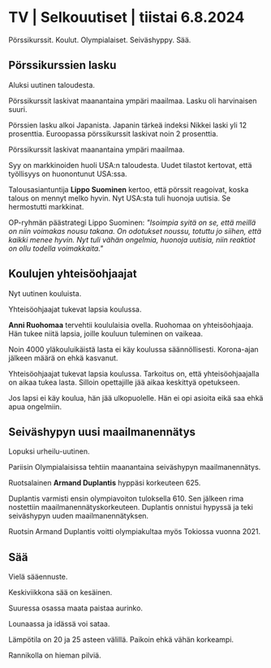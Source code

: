# TV \| Selkouutiset \| tiistai 6.8.2024

Pörssikurssit. Koulut. Olympialaiset. Seiväshyppy. Sää.

## Pörssikurssien lasku

Aluksi uutinen taloudesta.

Pörssikurssit laskivat maanantaina ympäri maailmaa. Lasku oli harvinaisen suuri.

Pörssien lasku alkoi Japanista. Japanin tärkeä indeksi Nikkei laski yli 12 prosenttia. Euroopassa pörssikurssit laskivat noin 2 prosenttia.

Pörssikurssit laskivat maanantaina ympäri maailmaa.

Syy on markkinoiden huoli USA:n taloudesta. Uudet tilastot kertovat, että työllisyys on huonontunut USA:ssa.

Talousasiantuntija **Lippo Suominen** kertoo, että pörssit reagoivat, koska talous on mennyt melko hyvin. Nyt USA:sta tuli huonoja uutisia. Se hermostutti markkinat.

OP-ryhmän päästrategi Lippo Suominen: *"Isoimpia syitä on se, että meillä on niin voimakas nousu takana. On odotukset noussu, totuttu jo siihen, että kaikki menee hyvin. Nyt tuli vähän ongelmia, huonoja uutisia, niin reaktiot on ollu todella voimakkaita."*

## Koulujen yhteisöohjaajat

Nyt uutinen kouluista.

Yhteisöohjaajat tukevat lapsia koulussa.

**Anni Ruohomaa** tervehtii koululaisia ovella. Ruohomaa on yhteisöohjaaja. Hän tukee niitä lapsia, joille kouluun tuleminen on vaikeaa.

Noin 4000 yläkouluikäistä lasta ei käy koulussa säännöllisesti. Korona-ajan jälkeen määrä on ehkä kasvanut.

Yhteisöohjaajat tukevat lapsia koulussa. Tarkoitus on, että yhteisöohjaajalla on aikaa tukea lasta. Silloin opettajille jää aikaa keskittyä opetukseen.

Jos lapsi ei käy koulua, hän jää ulkopuolelle. Hän ei opi asioita eikä saa ehkä apua ongelmiin.

## Seiväshypyn uusi maailmanennätys

Lopuksi urheilu-uutinen.

Pariisin Olympialaisissa tehtiin maanantaina seiväshypyn maailmanennätys.

Ruotsalainen **Armand Duplantis** hyppäsi korkeuteen 625.

Duplantis varmisti ensin olympiavoiton tuloksella 610. Sen jälkeen rima nostettiin maailmanennätyskorkeuteen. Duplantis onnistui hypyssä ja teki seiväshypyn uuden maailmanennätyksen.

Ruotsin Armand Duplantis voitti olympiakultaa myös Tokiossa vuonna 2021.

## Sää

Vielä sääennuste.

Keskiviikkona sää on kesäinen.

Suuressa osassa maata paistaa aurinko.

Lounaassa ja idässä voi sataa.

Lämpötila on 20 ja 25 asteen välillä. Paikoin ehkä vähän korkeampi.

Rannikolla on hieman pilviä.

